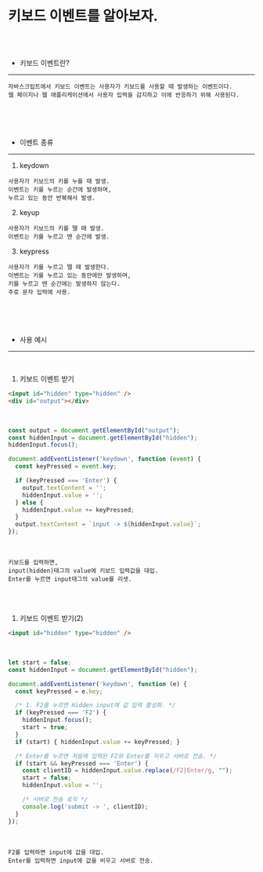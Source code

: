 # 키보드 이벤트를 알아보자.

<br /><br />

* 키보드 이벤트란?
---

```
자바스크립트에서 키보드 이벤트는 사용자가 키보드를 사용할 때 발생하는 이벤트이다.
웹 페이지나 웹 애플리케이션에서 사용자 입력을 감지하고 이에 반응하기 위해 사용된다.
```

<br /><br /><br />

* 이벤트 종류
---

1. keydown
```
사용자가 키보드의 키를 누를 때 발생.
이벤트는 키를 누르는 순간에 발생하며,
누르고 있는 동안 반복해서 발생.
```

2. keyup
```
사용자가 키보드의 키를 뗄 때 발생.
이벤트는 키를 누르고 뗀 순간에 발생.
```

3. keypress
```
사용자가 키를 누르고 뗄 때 발생한다.
이벤트는 키를 누르고 있는 동안에만 발생하며,
키를 누르고 뗀 순간에는 발생하지 않는다.
주로 문자 입력에 사용.
```

<br /><br /><br />

* 사용 예시
---

<br />

1. 키보드 이벤트 받기
 
```html
<input id="hidden" type="hidden" />
<div id="output"></div>
```

<br />

```javascript
const output = document.getElementById("output");
const hiddenInput = document.getElementById("hidden");
hiddenInput.focus();

document.addEventListener('keydown', function (event) {
  const keyPressed = event.key;

  if (keyPressed === 'Enter') {
    output.textContent = '';
    hiddenInput.value = '';
  } else {
    hiddenInput.value += keyPressed;
  }
  output.textContent = `input -> ${hiddenInput.value}`;
});
```

<br />

```
키보드를 입력하면,
input(hidden)태그의 value에 키보드 입력값을 대입.
Enter를 누르면 input태그의 value를 리셋.
```

<br /><br />

1. 키보드 이벤트 받기(2)

```html
<input id="hidden" type="hidden" />
```

<br />

```javascript
let start = false;
const hiddenInput = document.getElementById("hidden");

document.addEventListener('keydown', function (e) {
  const keyPressed = e.key;

  /* 1. F2를 누르면 Hidden input에 값 입력 활성화. */
  if (keyPressed === 'F2') {
    hiddenInput.focus();
    start = true;
  }
  if (start) { hiddenInput.value += keyPressed; }

  /* Enter를 누르면 처음에 입력된 F2와 Enter를 지우고 서버로 전송. */
  if (start && keyPressed === 'Enter') {
    const clientID = hiddenInput.value.replace(/F2|Enter/g, "");
    start = false;
    hiddenInput.value = '';

    /* 서버로 전송 로직 */
    console.log('submit -> ', clientID);
  }
});
```

<br />

```
F2를 입력하면 input에 값을 대입.
Enter를 입력하면 input에 값을 비우고 서버로 전송.
```
